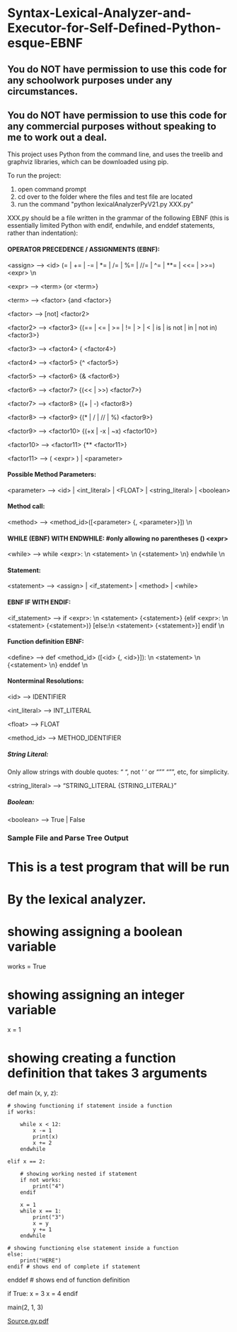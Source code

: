 # Syntax-Lexical-Analyzer-and-Executor-for-Self-Defined-Python-esque-EBNF



## You do NOT have permission to use this code for any schoolwork purposes under any circumstances. 

## You do NOT have permission to use this code for any commercial purposes without speaking to me to work out a deal.



This project uses Python from the command line, and uses the treelib and graphviz libraries, which can be downloaded using pip.

To run the project:

1) open command prompt
2) cd over to the folder where the files and test file are located
3) run the command "python lexicalAnalyzerPyV21.py XXX.py"

XXX.py should be a file written in the grammar of the following EBNF (this is essentially limited Python with endif, endwhile, and enddef statements, rather than indentation):

#### OPERATOR PRECEDENCE / ASSIGNMENTS (EBNF):

\<assign\> --\> \<id\> (= | += | -= | *= | /= | %= | //= | ^= | \*\*= | <<= | >>=) \<expr\> \n

\<expr\> --\> \<term\> {or \<term\>}

\<term\> --\> \<factor\> {and \<factor\>}

\<factor\> --\> [not] \<factor2\>

\<factor2\> --\> \<factor3\> {(== | \<= | \>= | != | \> | \< | is | is not | in | not in) \<factor3\>}

\<factor3\> --\> \<factor4\> { \<factor4\>}

\<factor4\> --\> \<factor5\> {^ \<factor5\>}

\<factor5\> --\> \<factor6\> {& \<factor6\>}

\<factor6\> --\> \<factor7\> {(\<\< | \>\>) \<factor7\>}

\<factor7\> --\> \<factor8\> {(+ | -) \<factor8\>}

\<factor8\> --\> \<factor9\> {(* | / | // | %) \<factor9\>}

\<factor9\> --\> \<factor10\> {(+x | -x | ~x) \<factor10\>}

\<factor10\> --\> \<factor11\> {** \<factor11\>}

\<factor11\> --\> ( \<expr\> ) | \<parameter\>


#### Possible Method Parameters:

\<parameter\> --\> \<id\> |  \<int_literal\> | \<FLOAT\> | \<string_literal\> | \<boolean\>   


#### Method call:

\<method\> --\> \<method_id\>([\<parameter\> {, \<parameter\>}]) \n


#### WHILE (EBNF) WITH ENDWHILE: #only allowing no parentheses () \<expr\>

\<while\> --\> while \<expr\>: \n \<statement\> \n {\<statement\> \n}  endwhile \n



#### Statement: 

\<statement\> --\> \<assign\> | \<if_statement\> | \<method\> | \<while\>

 
#### EBNF IF WITH ENDIF: 

\<if_statement\> --\> if \<expr\>: \n \<statement\> {\<statement\>} {elif \<expr\>: \n \<statement\>  {\<statement\>)} [else:\n \<statement\> {\<statement\>}] endif \n


#### Function definition EBNF:

\<define\> --\> def \<method_id\> ([\<id\> {, \<id\>}]): \n \<statement\> \n {\<statement\> \n} enddef \n


#### Nonterminal Resolutions:

\<id\> --\> IDENTIFIER

\<int_literal\> --\> INT_LITERAL

\<float\> --\> FLOAT

\<method_id\> --\> METHOD_IDENTIFIER

##### String Literal:

Only allow strings with double quotes: “ “, not ‘ ‘ or “”” “””, etc, for simplicity.

\<string_literal\> --\> “STRING_LITERAL {STRING_LITERAL}”

##### Boolean:

\<boolean\> --\> True | False

### Sample File and Parse Tree Output

# This is a test program that will be run
# By the lexical analyzer.

# showing assigning a boolean variable
works = True

# showing assigning an integer variable
x = 1

# showing creating a function definition that takes 3 arguments
def main (x, y, z):

    # showing functioning if statement inside a function
    if works:
    
        while x < 12:
            x -= 1
            print(x)
            x += 2
        endwhile
     
    elif x == 2:
        
        # showing working nested if statement
        if not works:
            print("4")
        endif
        
        x = 1
        while x == 1:
            print("3")
            x = y
            y += 1
        endwhile
        
    # showing functioning else statement inside a function
    else:
        print("HERE")
    endif # shows end of complete if statement
enddef # shows end of function definition

if True:
    x = 3 
    x = 4
endif
    
main(2, 1, 3)

[Source.gv.pdf](https://github.com/aidan-le-beard/Syntax-Lexical-Analyzer-and-Executor-for-Self-Defined-Python-esque-EBNF/files/10095240/Source.gv.pdf)
